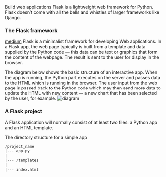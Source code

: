 Build web applications
Flask is a lightweight web framework for Python.
Flask doesn’t come with all the bells and whistles of larger frameworks like Django.

### The Flask framework
[medium](https://towardsdatascience.com/flapjax-data-visualization-on-the-web-with-plotly-and-flask-465090fa3fba)
Flask is a minimalist framework for developing Web applications. 
In a Flask app, the web page typically is built from a template and data supplied by the Python code — this data can be text or graphics that form the content of the webpage. The result is sent to the user for display in the browser.

The diagram below shows the basic structure of an interactive app. When the app is running, the Python part executes on the server and passes data to the HTML which is running in the browser. The user input from the web page is passed back to the Python code which may then send more data to update the HTML with new content — a new chart that has been selected by the user, for example.
![diagram](https://miro.medium.com/v2/resize:fit:1100/format:webp/1*MpyyvM3YR_LYuxWxvQJWzQ.png)
### A Flask project
A Flask application will normally consist of at least two files: a Python app and an HTML template.

The directory structure for a simple app
```python
/project_name  
|--- app.py  
|  
|--- /templates  
|  
|--- index.html
```